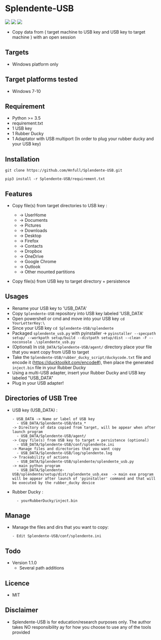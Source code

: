 # Splendente-USB

![](https://img.shields.io/badge/Python-3.6-blue.svg)
![](https://img.shields.io/badge/Version-1.0.3-green.svg)
![](https://img.shields.io/badge/Licence-MIT-red.svg)

- Copy data from ( target machine to USB key and USB key to target machine ) with an open session

## Targets
- Windows platform only

## Target platforms tested
- Windows 7-10

## Requirement
- Python >= 3.5
- requirement.txt
- 1 USB key
- 1 Rubber Ducky
- 1 Adaptator with USB multiport (In order to plug your rubber ducky and your USB key)

## Installation
`git clone https://github.com/Hnfull/Splendente-USB.git`

`pip3 install -r Splendente-USB/requirement.txt`

## Features
- Copy file(s) from target directories to USB key : 
  - -> UserHome
  - -> Documents 
  - -> Pictures
  - -> Downloads
  - -> Desktop
  - -> Firefox
  - -> Contacts
  - -> Dropbox
  - -> OneDrive
  - -> Google Chrome
  - -> Outlook
  - -> Other mounted partitions 
  
- Copy file(s) from USB key to target directory + persistence

## Usages
- Rename your USB key to 'USB_DATA'
- Copy `Splendente-USB` repository into USB key labeled 'USB_DATA'
- Open powershell or cmd and move into your USB key `cd YourLetterKey:\`
- Since your USB key `cd Splendente-USB/splendente`
- Packaged  `splendente_usb.py` with pyinstaller -> `pyinstaller --specpath setup/ --workpath setup/build --distpath setup/dist --clean -F --noconsole .\splendente_usb.py`
- (Optional) In `USB_DATA/Splendente-USB/agent/` directory place your file that you want copy from USB to target
- Take the `Splendente-USB/rubber_ducky_script/duckycode.txt` file and encode it (https://ducktoolkit.com/encode#), then place the generated `inject.bin` file in your Rubber Ducky
- Using a multi-USB adapter, insert your Rubber Ducky and USB key labeled "USB_DATA"
- Plug in your USB adapter!

## Directories of USB Tree 
- USB key (USB_DATA) :
  ```
  - USB_DATA -> Name or label of USB key
    - USB_DATA/Splendente-USB/data_*                                    -> Directory of data copied from target, will be appear when after launch program
    - USB_DATA/Splendente-USB/agent/                                    -> Copy file(s) from USB key to target + persistence (optional)
    - USB_DATA/Splendente-USB/conf/splendente.ini                       -> Manage files and directories that you want copy
    - USB_DATA/Splendente-USB/log/splendente.log                        -> Traceability of actions
    - USB_DATA/Splendente-USB/splendente/splendente_usb.py              -> main python program
    - USB_DATA/Splendente-USB/splendente/setup/dist/splendente_usb.exe  -> main exe program will be appear after launch of 'pyinstaller' command and that will be executed by the rubber_ducky device   
   ```
    
- Rubber Ducky :
  ```
    - yourRubberDucky/inject.bin
  ```
    
## Manage 
- Manage the files and dirs that you want to copy:
  ```
  - Edit Splendente-USB/conf/splendente.ini
  ```
  
## Todo
- Version 1.1.0
  - Several path additions

## Licence
- MIT

## Disclaimer
- Splendente-USB is for education/research purposes only. The author takes NO responsibility ay for how you choose to use any of the tools provided
